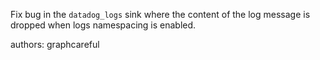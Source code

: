 Fix bug in the `datadog_logs` sink where the content of the log message is dropped when logs namespacing is enabled.

authors: graphcareful
